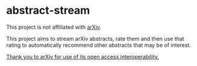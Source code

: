 # abstract-stream

This project is not affiliated with [arXiv](arxiv.org).

This project aims to stream arXiv abstracts, rate them and then use that rating
to automatically recommend other abstracts that may be of interest.

[Thank you to arXiv for use of its open access interoperability.](https://info.arxiv.org/help/api/index.html)
